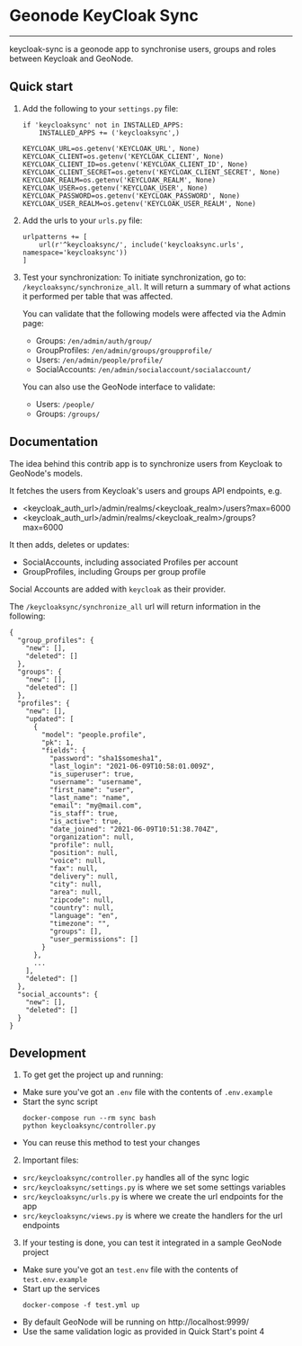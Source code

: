 # Geonode KeyCloak Sync
-------------

keycloak-sync is a geonode app to synchronise users, groups and roles between Keycloak and GeoNode.

## Quick start

1. Add the following to your `settings.py` file:
    ```
    if 'keycloaksync' not in INSTALLED_APPS:
        INSTALLED_APPS += ('keycloaksync',)
        
    KEYCLOAK_URL=os.getenv('KEYCLOAK_URL', None)
    KEYCLOAK_CLIENT=os.getenv('KEYCLOAK_CLIENT', None)
    KEYCLOAK_CLIENT_ID=os.getenv('KEYCLOAK_CLIENT_ID', None)
    KEYCLOAK_CLIENT_SECRET=os.getenv('KEYCLOAK_CLIENT_SECRET', None)
    KEYCLOAK_REALM=os.getenv('KEYCLOAK_REALM', None)
    KEYCLOAK_USER=os.getenv('KEYCLOAK_USER', None)
    KEYCLOAK_PASSWORD=os.getenv('KEYCLOAK_PASSWORD', None)
    KEYCLOAK_USER_REALM=os.getenv('KEYCLOAK_USER_REALM', None)
    ```

3. Add the urls to your `urls.py` file:
    ```
    urlpatterns += [
        url(r'^keycloaksync/', include('keycloaksync.urls', namespace='keycloaksync'))
    ]
    ```

4. Test your synchronization:
    To initiate synchronization, go to: `/keycloaksync/synchronize_all`. It will return a summary of what actions it performed per table that was affected.

    You can validate that the following models were affected via the Admin page:
    - Groups: `/en/admin/auth/group/`
    - GroupProfiles: `/en/admin/groups/groupprofile/`
    - Users: `/en/admin/people/profile/`
    - SocialAccounts: `/en/admin/socialaccount/socialaccount/`

    You can also use the GeoNode interface to validate:
    - Users: `/people/`
    - Groups: `/groups/`

## Documentation

The idea behind this contrib app is to synchronize users from Keycloak to GeoNode's models.

It fetches the users from Keycloak's users and groups API endpoints, e.g.
- <keycloak_auth_url>/admin/realms/<keycloak_realm>/users?max=6000
- <keycloak_auth_url>/admin/realms/<keycloak_realm>/groups?max=6000

It then adds, deletes or updates:
- SocialAccounts, including associated Profiles per account
- GroupProfiles, including Groups per group profile

Social Accounts are added with `keycloak` as their provider.

The `/keycloaksync/synchronize_all` url will return information in the following:
```
{
  "group_profiles": {
    "new": [],
    "deleted": []
  },
  "groups": {
    "new": [],
    "deleted": []
  },
  "profiles": {
    "new": [],
    "updated": [
      {
        "model": "people.profile",
        "pk": 1,
        "fields": {
          "password": "sha1$somesha1",
          "last_login": "2021-06-09T10:58:01.009Z",
          "is_superuser": true,
          "username": "username",
          "first_name": "user",
          "last_name": "name",
          "email": "my@mail.com",
          "is_staff": true,
          "is_active": true,
          "date_joined": "2021-06-09T10:51:38.704Z",
          "organization": null,
          "profile": null,
          "position": null,
          "voice": null,
          "fax": null,
          "delivery": null,
          "city": null,
          "area": null,
          "zipcode": null,
          "country": null,
          "language": "en",
          "timezone": "",
          "groups": [],
          "user_permissions": []
        }
      },
      ...
    ],
    "deleted": []
  },
  "social_accounts": {
    "new": [],
    "deleted": []
  }
}
```
## Development

1. To get get the project up and running:

- Make sure you've got an `.env` file with the contents of `.env.example`
- Start the sync script
    ```
    docker-compose run --rm sync bash
    python keycloaksync/controller.py
    ```
- You can reuse this method to test your changes

2. Important files:
- `src/keycloaksync/controller.py` handles all of the sync logic
- `src/keycloaksync/settings.py` is where we set some settings variables
- `src/keycloaksync/urls.py` is where we create the url endpoints for the app
- `src/keycloaksync/views.py` is where we create the handlers for the url endpoints

3. If your testing is done, you can test it integrated in a sample GeoNode project
- Make sure you've got an `test.env` file with the contents of `test.env.example`
- Start up the services
    ```
    docker-compose -f test.yml up
    ```
- By default GeoNode will be running on http://localhost:9999/
- Use the same validation logic as provided in Quick Start's point 4